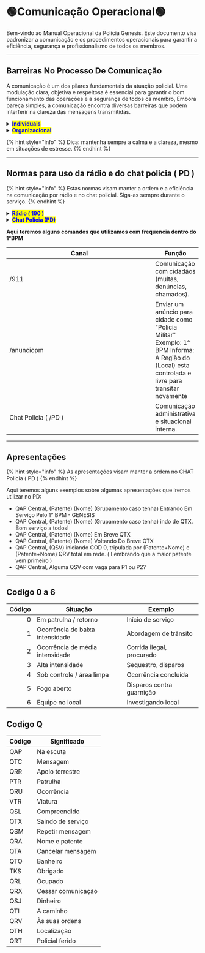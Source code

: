 # 🟢Comunicação Operacional🟢&#x20;

Bem-vindo ao Manual Operacional da Polícia Genesis. Este documento visa padronizar a comunicação e os procedimentos operacionais para garantir a eficiência, segurança e profissionalismo de todos os membros.

***

## Barreiras No Processo De Comunicação

A comunicação é um dos pilares fundamentais da atuação policial. Uma modulação clara, objetiva e respeitosa é essencial para garantir o bom funcionamento das operações e a segurança de todos os membro, Embora pareça simples, a comunicação encontra diversas barreiras que podem interferir na clareza das mensagens transmitidas.

<details>

<summary><mark style="color:blue;"><strong>Individuais</strong></mark></summary>

<mark style="color:yellow;">**Questão interpessoal:**</mark> Não tenha vergonha em admitir que tenha duvidas ou que esta incerto em tal procedimento. sempre a algum superior ou colega de farda para ajudar-lo no que for preciso.

<mark style="color:yellow;">**Lidar com erros:**</mark> Lembre-se cometer erros é normal, acabar esquecendo o nome de uma rua esquecer um QTH aonde o acompanhamento esteja passando, Contudo mantenha a calma e lembre-se de que com as emoções no lugar você conseguirá contornar a situação e encontrar uma solução.

<mark style="color:yellow;">**Pedir ajuda/auxílio:**</mark> Não tenha medo ou vergonha de pedir ajuda para outros oficiais, caso tenha alguma duvida sobre algum procedimento procure algum superior ou colega de farda para sanar duvidas.

</details>

<details>

<summary><mark style="color:blue;"><strong>Organizacional</strong></mark></summary>

<mark style="color:yellow;">**Modulação inadequada:**</mark> Nem sempre irão concordar com o que você pensa, mas ter a maturidade para lidar com isso e seguir em frente é primordial. Jamais ofenda outro parceiro de farda e crie inimizades por uma discordância. Se houver qualquer problema, solicite o apoio de um superior imediato para resolver as pendências. Não aja de cabeça quente!

<mark style="color:yellow;">**Comunicação na rádio:**</mark> Utilize do bom senso na hora de modular! Observe se já não há outra ocorrência em ativo e jamais atropele uma modulação em andamento. Passe todas as informações necessárias ao solicitar apoio para que não seja necessário "reparar" os informes e alugar a rádio.

<mark style="color:yellow;">**Procure soluções, não culpados:**</mark> Nem sempre irão concordar com o que você pensa, mas ter a maturidade para lidar com isso e seguir em frente é primordial. Jamais ofenda outro parceiro de farda e crie inimizades por uma discordância. Se houver qualquer problema, solicite o apoio de um superior imediato para resolver as pendências. <mark style="color:red;">**Não aja de cabeça quente!**</mark>

</details>

{% hint style="info" %}
Dica: mantenha sempre a calma e a clareza, mesmo em situações de estresse.
{% endhint %}

***

## Normas para uso da rádio e do chat policia ( PD )

{% hint style="info" %}
Estas normas visam manter a ordem e a eficiência na comunicação por rádio e no chat policial. Siga-as sempre durante o serviço.
{% endhint %}

<details>

<summary><mark style="color:blue;"><strong>Rádio ( 190 )</strong></mark></summary>

* Verifique se o canal está livre antes de modular.
* Evite interrupções desnecessárias.
* Utilize linguagem objetiva e respeitosa.
* Mantenha o foco no assunto da ocorrência.
* Não proferir palavras obscenas e inadequadas na rádio <mark style="color:blue;">190.</mark>
* Em ordem de oficiais superiores não conteste, apenas cumpra.

</details>

<details>

<summary><mark style="color:blue;"><strong>Chat Polícia (PD)</strong></mark></summary>

* Informar entrada e saída de serviço (QTO / QTX).

- Comunicação de patrulha (Código 0).

* Relato de ocorrências e pedidos de reforço.

- Evite uso indevido para conversas informais.
- Solicitar Penal ou PFEM.
- Entre outros.

</details>

**Aqui teremos alguns comandos que utilizamos com frequencia dentro do 1°BPM**

<table><thead><tr><th width="374">Canal</th><th>Função</th></tr></thead><tbody><tr><td>/911</td><td>Comunicação com cidadãos (multas, denúncias, chamados).</td></tr><tr><td>/anunciopm</td><td>Enviar um anúncio para cidade como "Polícia Militar"<br>Exemplo: 1° BPM Informa: A Região do (Local) esta controlada e livre para transitar novamente</td></tr><tr><td>Chat Polícia ( /PD )</td><td>Comunicação administrativa e situacional interna.</td></tr></tbody></table>

***

## Apresentações

{% hint style="info" %}
As apresentações visam manter a ordem no CHAT Policia ( PD )
{% endhint %}

Aqui teremos alguns exemplos sobre algumas apresentações que iremos utilizar no PD:

* QAP Central, (Patente) (Nome) (Grupamento caso tenha) Entrando Em Serviço Pelo 1° BPM - GENESIS
* QAP Central, (Patente) (Nome) (Grupamento caso tenha) indo de QTX. Bom serviço a todos!
* QAP Central, (Patente) (Nome) Em Breve QTX
* QAP Central, (Patente) (Nome) Voltando Do Breve QTX
* QAP Central, (QSV) iniciando COD 0, tripulada por (Patente+Nome) e (Patente+Nome) QRV total em rede. ( Lembrando que a maior patente vem primeiro )
* QAP Central, Alguma QSV com vaga para P1 ou P2?

***

## Codigo 0 a 6

| Código | Situação                        | Exemplo                   |
| -----: | ------------------------------- | ------------------------- |
|      0 | Em patrulha / retorno           | Início de serviço         |
|      1 | Ocorrência de baixa intensidade | Abordagem de trânsito     |
|      2 | Ocorrência de média intensidade | Corrida ilegal, procurado |
|      3 | Alta intensidade                | Sequestro, disparos       |
|      4 | Sob controle / área limpa       | Ocorrência concluída      |
|      5 | Fogo aberto                     | Disparos contra guarnição |
|      6 | Equipe no local                 | Investigando local        |

## Codigo Q

| Código | Significado        |
| ------ | ------------------ |
| QAP    | Na escuta          |
| QTC    | Mensagem           |
| QRR    | Apoio terrestre    |
| PTR    | Patrulha           |
| QRU    | Ocorrência         |
| VTR    | Viatura            |
| QSL    | Compreendido       |
| QTX    | Saindo de serviço  |
| QSM    | Repetir mensagem   |
| QRA    | Nome e patente     |
| QTA    | Cancelar mensagem  |
| QTO    | Banheiro           |
| TKS    | Obrigado           |
| QRL    | Ocupado            |
| QRX    | Cessar comunicação |
| QSJ    | Dinheiro           |
| QTI    | A caminho          |
| QRV    | Às suas ordens     |
| QTH    | Localização        |
| QRT    | Policial ferido    |
